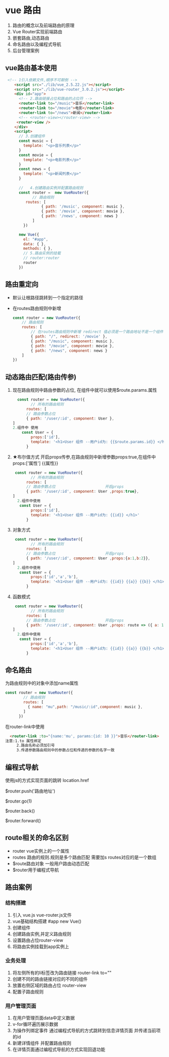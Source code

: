# vue 路由

1. 路由的概念以及前端路由的原理
2. Vue
   Router实现前端路由
3. 嵌套路由,动态路由
4. 命名路由以及编程式导航
5. 后台管理案例

## vue路由基本使用

```html
 <!-- 1引入依赖文件,顺序不可颠倒 -->
    <script src="./lib/vue_2.5.22.js"></script>
    <script src="./lib/vue-router_3.0.2.js"></script>
    <div id="app">
      <!-- 2.路由链接占位和路由的占位符 -->
      <router-link to="/music">音乐</router-link>
      <router-link to="/movie">电影</router-link>
      <router-link to="/news">新闻</router-link>
      <!-- <router-view></router-view> -->
     <router-view />
    </div>
    <script>
      // 3.创建组件
      const music = {
        template: "<p>音乐列表</p>"
      }
      const movie = {
        template: "<p>电影列表</p>"
      }
      const news = {
        template: "<p>新闻列表</p>"
      }
   
      //   4.创建路由实例并配置路由规则
      const router =  new VueRouter({
            // 路由规则
         routes: [
                { path: '/music', component: music },
                { path: '/movie', component: movie },
                { path: '/news', component: news }
            ]
        })

      new Vue({
        el: "#app",
        data: { },
        methods: { },
        // 5.路由实例的挂载
        // router:router
        router
      })
```

## 路由重定向

- 默认让根路径跳转到一个指定的路径

- 在routes路由规则中新增

  ```js
  const router = new VueRouter({
      // 路由规则
      routes: [
          // 在routes路由规则中新增 redirect 值必须是一个路由地址不是一个组件
          { path: "/", redirect: '/movie' },
          { path: "/music", component: music },
          { path: "/movie", component: movie },
          { path: "/news", component: news }
      ]
  })
  ```

## 动态路由匹配(路由传参)

1. 现在路由规则中路由参数的占位, 在组件中就可以使用$route.params.属性

   ```js
     const router = new VueRouter({
           // 所有的路由规则
         routes: [
       	 // 路由参数占位   
         { path: '/user/:id', component: User },
   ]
   2.组件中 使用  
       const User = {
           props:['id'],
           template: '<h1>User 组件 --用户id为: {{$route.params.id}} </h1>'
         }  
   ```

2. ★布尔值方式 开启props传参,在路由规则中新增参数props:true,在组件中 props:['属性']   {{属性}}

   ```js
    const router = new VueRouter({
           // 所有的路由规则
         routes: [
       	 // 路由参数占位   					开启props
         { path: '/user/:id', component: User ,props:true},
   ]
     2.组件中使用
      const User = {
           props:['id'],
           template: '<h1>User 组件 --用户id为: {{id}} </h1>'
         }
   ```

3. 对象方式 

   ```js
    const router = new VueRouter({
           // 所有的路由规则
         routes: [
       	 // 路由参数占位   					开启props
         { path: '/user/:id', component: User ,props:{a:1,b:2}},
   ]
     2.组件中使用
      const User = {
           props:['id','a','b'],
           template: '<h1>User 组件 --用户id为: {{id}} {{a}} {{b}} </h1>'
         }
   ```

4. 函数模式

   ```js
    const router = new VueRouter({
           // 所有的路由规则
         routes: [
       	 // 路由参数占位   					开启props
         { path: '/user/:id', component: User ,props: route => ({ a: 1, b: 2, id: route.params.id })},
   ]
     2.组件中使用
      const User = {
           props:['id','a','b'],
           template: '<h1>User 组件 --用户id为: {{id}} {{a}} {{b}} </h1>'
         }
   ```

## 命名路由

为路由规则中的对象中添加name属性

```js
const router = new VueRouter({
        // 路由规则
        routes: [
          { name: "mu",path: "/music/:id",component: music },
        ]
      })
```

在router-link中使用

```html
  <router-link :to="{name:'mu', params:{id: 10 }}">音乐</router-link>
注意:1.to 属性绑定
	 2.路由名称必须加引号
     3.传递参数路由规则中的参数占位和传递的参数的名字一致
```

## 编程式导航

使用js的方式实现页面的跳转 location.href 

$router.push('路由地址')

$router.go(1)

$router.back()

$router.forward()

## route相关的命名区别

- router vue实例上的一个属性
- routes 路由的规则.规则是多个路由匹配 需要加s routes对应的是一个数组 
- $route路由对象 一般用户路由动态匹配
- $router用于编程式导航

## 路由案例

### 结构搭建

1. 引入 vue.js  vue-router.js文件
2. vue基础结构搭建  #app  new Vue()
3. 创建组件 
4. 创建路由实例,并定义路由规则
5. 设置路由占位router-view
6. 将路由实例挂载到app实例上

 ### 业务处理

1. 将左侧所有的li标签改为路由链接  router-link to=""
2. 创建不同的路由链接对应的不同的组件
3. 放置右侧区域的路由占位 router-view
4. 配置子路由规则

### 用户管理页面

1. 在用户管理页面data中定义数据
2. v-for循环遍历展示数据
3. 为操作列绑定事件 通过编程式导航的方式跳转到信息详情页面 并传递当前项的id
4. 新建详情组件 并配置路由规则
5. 在详情页面通过编程式导航的方式实现回退功能